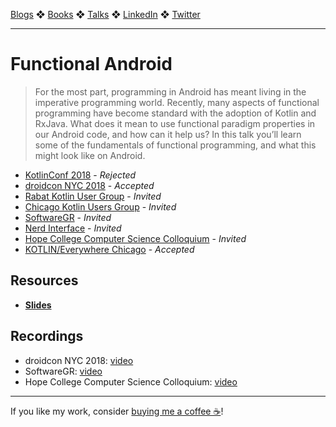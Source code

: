 [Blogs](../blogs.md) ❖ [Books](../books.md) ❖ [Talks](../talks.md) ❖ [LinkedIn](https://www.linkedin.com/in/victoriagonda/) ❖ [Twitter](https://twitter.com/TTGonda)

---

# Functional Android

> For the most part, programming in Android has meant living in the imperative programming world. Recently, many aspects of functional programming have become standard with the adoption of Kotlin and RxJava. What does it mean to use functional paradigm properties in our Android code, and how can it help us? In this talk you’ll learn some of the fundamentals of functional programming, and what this might look like on Android.

- [KotlinConf 2018](https://kotlinconf.com/2018/) - _Rejected_
- [droidcon NYC 2018](https://www.nyc.droidcon.com/) - _Accepted_
- [Rabat Kotlin User Group](https://www.meetup.com/Rabat-Kotlin-User-Group/events/252445769/) - _Invited_
- [Chicago Kotlin Users Group](https://www.meetup.com/Chicago-Kotlin/events/qhwhcpyxnbvb/) - _Invited_
- [SoftwareGR](https://www.meetup.com/Software-GR-and-GLSEC/events/247096959/) - _Invited_
- [Nerd Interface](https://www.meetup.com/NerdInterface/events/248105984/) - _Invited_
- [Hope College Computer Science Colloquium](https://hope.edu/academics/computer-science/) - _Invited_
- [KOTLIN/Everywhere Chicago](http://chicago.kotlineverywhere.com/) - _Accepted_

## Resources

- **[Slides](https://speakerdeck.com/vgonda/functional-android)**

## Recordings

- droidcon NYC 2018: [video](https://youtu.be/cRQfz37J63Y)
- SoftwareGR: [video](https://youtu.be/W7ne9Rp4Vww)
- Hope College Computer Science Colloquium: [video](https://vimeo.com/296497246)

---

If you like my work, consider [buying me a coffee ☕](https://www.buymeacoffee.com/96JjLEW)!
